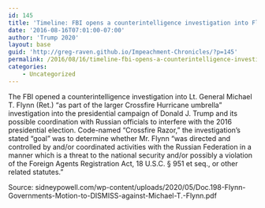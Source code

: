 ```yaml
---
id: 145
title: 'Timeline: FBI opens a counterintelligence investigation into Flynn'
date: '2016-08-16T07:01:00-07:00'
author: 'Trump 2020'
layout: base
guid: 'http://greg-raven.github.io/Impeachment-Chronicles/?p=145'
permalink: /2016/08/16/timeline-fbi-opens-a-counterintelligence-investigation-into-flynn/
categories:
    - Uncategorized
---
```


The FBI opened a counterintelligence investigation into Lt. General Michael T. Flynn (Ret.) “as part of the larger Crossfire Hurricane umbrella” investigation into the presidential campaign of Donald J. Trump and its possible coordination with Russian officials to interfere with the 2016 presidential election. Code-named “Crossfire Razor,” the investigation’s stated “goal” was to determine whether Mr. Flynn “was directed and controlled by and/or coordinated activities with the Russian Federation in a manner which is a threat to the national security and/or possibly a violation of the Foreign Agents Registration Act, 18 U.S.C. § 951 et seq., or other related statutes.”

Source: sidneypowell.com/wp-content/uploads/2020/05/Doc.198-Flynn-Governments-Motion-to-DISMISS-against-Michael-T.-Flynn.pdf